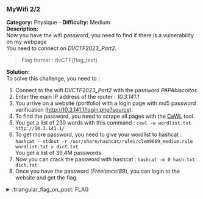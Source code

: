 ### MyWifi 2/2
**Category:** Physique - **Difficulty:** Medium  
**Description:**  
Now you have the wifi password, you need to find if there is a vulnerability on my webpage  
You need to connect on *DVCTF2023_Part2*.  
  
> Flag format : dvCTF{flag_text}  

**Solution:**  
To solve this challenge, you need to :  
1. Connect to the wifi *DVCTF2023_Part2* with the password *PAPAbiscoitos*   
2. Enter the main IP address of the router : *10.3.141.1*  
3. You arrive on a website (portfolio) with a login page with md5 password verification (http://10.3.141.1/login.php?source).  
4. To find the password, you need to scrape all pages with the [CeWL](https://www.kali.org/tools/cewl/) tool.  
5. You get a list of 230 words with this command : `cewl -w wordlist.txt http://10.3.141.1/`  
6. To get more password, you need to give your wordlist to hashcat : `hashcat --stdout -r /usr/share/hashcat/rules/clem9669_medium.rule wordlist.txt > dict.txt`  
You get a list of 39,4M passwords.
7. Now you can crack the password with hashcat : `hashcat -m 0 hash.txt dict.txt`
8. Once you have the password (*Freelance!89*), you can login to the website and get the flag.  

<details>
  <summary>:triangular_flag_on_post: FLAG</summary>

  ```
  dvCTF{7H12_ch4ll_w42_VeRy_CEwl}
  ```
</details>
